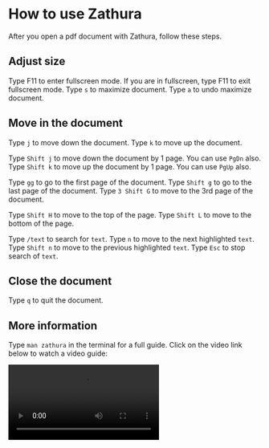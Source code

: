 # How to use Zathura
After you open a pdf document with Zathura, follow these steps.

## Adjust size

Type F11 to enter fullscreen mode. If you are in fullscreen, type F11 to exit fullscreen mode.
Type ```s``` to maximize document. Type ```a``` to undo maximize document.

## Move in the document

Type ```j``` to move down the document.
Type ```k``` to move up the document.

Type ```Shift j``` to move down the document by 1 page. You can use ```PgDn``` also.
Type ```Shift k``` to move up the document by 1 page. You can use ```PgUp``` also.

Type ```gg``` to go to the first page of the document.
Type  ```Shift g``` to go to the last page of the document.
Type ```3 Shift G``` to move to the 3rd page of the document.

Type ```Shift H``` to move to the top of the page.
Type ```Shift L``` to move to the bottom of the page.

Type ```/text``` to search for ```text```.
Type ```n``` to move to the next highlighted ```text```.
Type ```Shift n``` to move to the previous highlighted ```text```.
Type ```Esc``` to stop search of ```text```.


## Close the document

Type ```q``` to quit the document.

## More information

Type ```man zathura``` in the terminal for a full guide.
Click on the video link below to watch a video guide:

![zathura.mkv](zathura.mkv)
